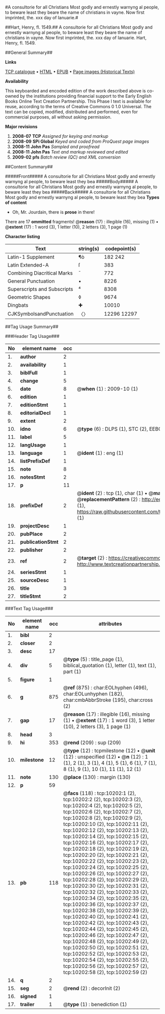 #A consultorie for all Christians Most godly and ernestly warnyng al people, to beware least they beare the name of christians in vayne. Now first imprinted, the. xxx day of Ianuarie.#

##Hart, Henry, fl. 1549.##
A consultorie for all Christians Most godly and ernestly warnyng al people, to beware least they beare the name of christians in vayne. Now first imprinted, the. xxx day of Ianuarie.
Hart, Henry, fl. 1549.

##General Summary##

**Links**

[TCP catalogue](http://www.ota.ox.ac.uk/tcp/)  • 
[HTML](http://tei.it.ox.ac.uk/tcp/Texts-HTML/free/A02/A02432.html)  • 
[EPUB](http://tei.it.ox.ac.uk/tcp/Texts-EPUB/free/A02/A02432.epub) • 
[Page images (Historical Texts)](https://data.historicaltexts.jisc.ac.uk/view?pubId=eebo-99845310e&pageId=eebo-99845310e-10202-1)

**Availability**

This keyboarded and encoded edition of the
	       work described above is co-owned by the institutions
	       providing financial support to the Early English Books
	       Online Text Creation Partnership. This Phase I text is
	       available for reuse, according to the terms of Creative
	       Commons 0 1.0 Universal. The text can be copied,
	       modified, distributed and performed, even for
	       commercial purposes, all without asking permission.

**Major revisions**

1. __2008-07__ __TCP__ *Assigned for keying and markup*
1. __2008-09__ __SPi Global__ *Keyed and coded from ProQuest page images*
1. __2008-11__ __John Pas__ *Sampled and proofread*
1. __2008-11__ __John Pas__ *Text and markup reviewed and edited*
1. __2009-02__ __pfs__ *Batch review (QC) and XML conversion*

##Content Summary##

#####Front#####
A consultorie for all Christians Most godly and ernestly warnyng al people, to beware least they bea
#####Body#####
A consultorie for all Christians Most godly and ernestly warnyng al people, to beware least they bea
#####Back#####
A consultorie for all Christians Most godly and ernestly warnyng al people, to beware least they bea
**Types of content**

  * Oh, Mr. Jourdain, there is **prose** in there!

There are 17 **ommitted** fragments! 
 @__reason__ (17) : illegible (16), missing (1)  •  @__extent__ (17) : 1 word (3), 1 letter (10), 2 letters (3), 1 page (1)

**Character listing**


|Text|string(s)|codepoint(s)|
|---|---|---|
|Latin-1 Supplement|¶ò|182 242|
|Latin Extended-A|ſ|383|
|Combining             Diacritical Marks|̄|772|
|General Punctuation|•|8226|
|Superscripts             and Subscripts|⁴|8308|
|Geometric Shapes|◊|9674|
|Dingbats|✚|10010|
|CJKSymbolsandPunctuation|〈〉|12296 12297|

##Tag Usage Summary##

###Header Tag Usage###

|No|element name|occ|attributes|
|---|---|---|---|
|1.|__author__|2||
|2.|__availability__|1||
|3.|__biblFull__|1||
|4.|__change__|5||
|5.|__date__|8| @__when__ (1) : 2009-10 (1)|
|6.|__edition__|1||
|7.|__editionStmt__|1||
|8.|__editorialDecl__|1||
|9.|__extent__|2||
|10.|__idno__|6| @__type__ (6) : DLPS (1), STC (2), EEBO-CITATION (1), PROQUEST (1), VID (1)|
|11.|__label__|5||
|12.|__langUsage__|1||
|13.|__language__|1| @__ident__ (1) : eng (1)|
|14.|__listPrefixDef__|1||
|15.|__note__|8||
|16.|__notesStmt__|2||
|17.|__p__|11||
|18.|__prefixDef__|2| @__ident__ (2) : tcp (1), char (1)  •  @__matchPattern__ (2) : ([0-9\-]+):([0-9IVX]+) (1), (.+) (1)  •  @__replacementPattern__ (2) : http://eebo.chadwyck.com/downloadtiff?vid=$1&page=$2 (1), https://raw.githubusercontent.com/textcreationpartnership/Texts/master/tcpchars.xml#$1 (1)|
|19.|__projectDesc__|1||
|20.|__pubPlace__|2||
|21.|__publicationStmt__|2||
|22.|__publisher__|2||
|23.|__ref__|2| @__target__ (2) : https://creativecommons.org/publicdomain/zero/1.0/ (1), http://www.textcreationpartnership.org/docs/. (1)|
|24.|__seriesStmt__|1||
|25.|__sourceDesc__|1||
|26.|__title__|3||
|27.|__titleStmt__|2||


###Text Tag Usage###

|No|element name|occ|attributes|
|---|---|---|---|
|1.|__bibl__|2||
|2.|__closer__|2||
|3.|__desc__|17||
|4.|__div__|5| @__type__ (5) : title_page (1), biblical_quotation (1), letter (1), text (1), part (1)|
|5.|__figure__|1||
|6.|__g__|875| @__ref__ (875) : char:EOLhyphen (496), char:EOLunhyphen (182), char:cmbAbbrStroke (195), char:cross (2)|
|7.|__gap__|17| @__reason__ (17) : illegible (16), missing (1)  •  @__extent__ (17) : 1 word (3), 1 letter (10), 2 letters (3), 1 page (1)|
|8.|__head__|3||
|9.|__hi__|353| @__rend__ (209) : sup (209)|
|10.|__milestone__|12| @__type__ (12) : tcpmilestone (12)  •  @__unit__ (12) : unspecified (12)  •  @__n__ (12) : 1 (1), 2 (1), 3 (1), 4 (1), 5 (1), 6 (1), 7 (1), 8 (1), 9 (1), 10 (1), 11 (1), 12 (1)|
|11.|__note__|130| @__place__ (130) : margin (130)|
|12.|__p__|59||
|13.|__pb__|118| @__facs__ (118) : tcp:10202:1 (2), tcp:10202:2 (2), tcp:10202:3 (2), tcp:10202:4 (2), tcp:10202:5 (2), tcp:10202:6 (2), tcp:10202:7 (2), tcp:10202:8 (2), tcp:10202:9 (2), tcp:10202:10 (2), tcp:10202:11 (2), tcp:10202:12 (2), tcp:10202:13 (2), tcp:10202:14 (2), tcp:10202:15 (2), tcp:10202:16 (2), tcp:10202:17 (2), tcp:10202:18 (2), tcp:10202:19 (2), tcp:10202:20 (2), tcp:10202:21 (2), tcp:10202:22 (2), tcp:10202:23 (2), tcp:10202:24 (2), tcp:10202:25 (2), tcp:10202:26 (2), tcp:10202:27 (2), tcp:10202:28 (2), tcp:10202:29 (2), tcp:10202:30 (2), tcp:10202:31 (2), tcp:10202:32 (2), tcp:10202:33 (2), tcp:10202:34 (2), tcp:10202:35 (2), tcp:10202:36 (2), tcp:10202:37 (2), tcp:10202:38 (2), tcp:10202:39 (2), tcp:10202:40 (2), tcp:10202:41 (2), tcp:10202:42 (2), tcp:10202:43 (2), tcp:10202:44 (2), tcp:10202:45 (2), tcp:10202:46 (2), tcp:10202:47 (2), tcp:10202:48 (2), tcp:10202:49 (2), tcp:10202:50 (2), tcp:10202:51 (2), tcp:10202:52 (2), tcp:10202:53 (2), tcp:10202:54 (2), tcp:10202:55 (2), tcp:10202:56 (2), tcp:10202:57 (2), tcp:10202:58 (2), tcp:10202:59 (2)|
|14.|__q__|2||
|15.|__seg__|2| @__rend__ (2) : decorInit (2)|
|16.|__signed__|1||
|17.|__trailer__|1| @__type__ (1) : benediction (1)|
